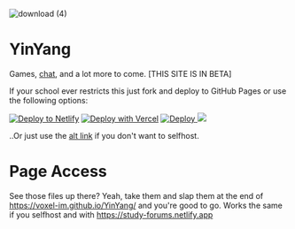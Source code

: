   ![download (4)](https://github.com/glorbatron/YinYang/assets/164063937/ff924f27-c381-4dce-abc7-f5131c017f54)

# YinYang


Games, [chat](https://voxel-im.github.io/YinYang/discord.html), and a lot more to come. [THIS SITE IS IN BETA]

If your school ever restricts this just fork and deploy to GitHub Pages or use the following options:

<a href="https://app.netlify.com/start/deploy?repository=https://github.com/voxel-im/YinYang"><img src="https://www.netlify.com/img/deploy/button.svg" alt="Deploy to Netlify"></a>
<a href="https://vercel.com/new/clone?repository-url=https%3A%2F%2Fgithub.com%2Fvoxel-im%2FYinYang"><img src="https://vercel.com/button" alt="Deploy with Vercel"/></a>
<a href="https://heroku.com/deploy?template=https://github.com/voxel-im/YinYang">
  <img src="https://www.herokucdn.com/deploy/button.svg" alt="Deploy">
</a>
<a href="https://deploy.cyclic.sh/voxel-im/YinYang/">
    <img src="https://deploy.cyclic.sh/button.svg" />
</a>

..Or just use the [alt link](https://study-forums.netlify.app) if you don't want to selfhost.

# Page Access

See those files up there? Yeah, take them and slap them at the end of https://voxel-im.github.io/YinYang/ and you're good to go.
Works the same if you selfhost and with https://study-forums.netlify.app
